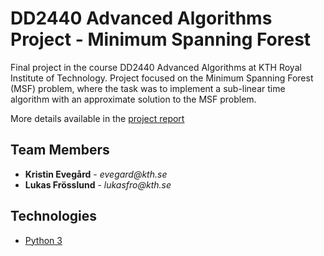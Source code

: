 # DD2440 Advanced Algorithms Project - Minimum Spanning Forest

Final project in the course DD2440 Advanced Algorithms at KTH Royal Institute of Technology. Project focused on the Minimum Spanning Forest (MSF) problem, where the task was to implement a sub-linear time algorithm with an approximate solution to the MSF problem.

More details available in the <a href="#">project report</a>

## Team Members

<ul>
    <li>
        <strong>Kristin Evegård</strong> - <i style="text-decoration: none;">evegard@kth.se</i>
    </li>  
    <li>
        <strong>Lukas Frösslund</strong> - <i style="text-decoration: none;">lukasfro@kth.se</i>
    </li>
</ul>

## Technologies

-   [Python 3](https://www.python.org/)
